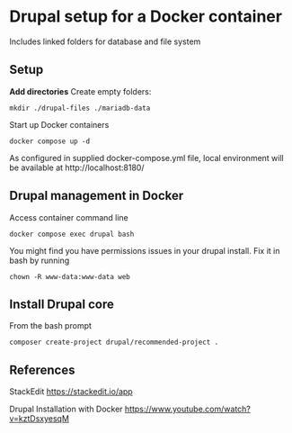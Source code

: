 
  

# Drupal setup for a Docker container

Includes linked folders for database and file system

## Setup

**Add directories**
Create empty folders:

    mkdir ./drupal-files ./mariadb-data

Start up Docker containers

    docker compose up -d

As configured in supplied docker-compose.yml file, local environment will be available at http://localhost:8180/
  
## Drupal management in Docker

Access container command line

    docker compose exec drupal bash

You might find you have permissions issues in your drupal install. Fix it in bash by running

    chown -R www-data:www-data web

## Install Drupal core
From the bash prompt

    composer create-project drupal/recommended-project .

## References

StackEdit https://stackedit.io/app

Drupal Installation with Docker https://www.youtube.com/watch?v=kztDsxyesqM
